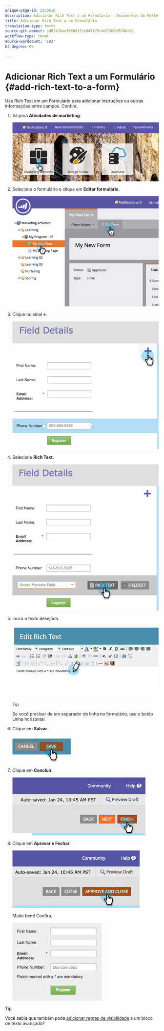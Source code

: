 ```yaml
---
unique-page-id: 2359618
description: Adicionar Rich Text a um Formulário - Documentos do Marketing - Documentação do produto
title: Adicionar Rich Text a um Formulário
translation-type: tm+mt
source-git-commit: ed83438ae5660d172e845f25c4d72d599574bd91
workflow-type: tm+mt
source-wordcount: '103'
ht-degree: 0%

---
```



# Adicionar Rich Text a um Formulário {#add-rich-text-to-a-form}

Use Rich Text em um Formulário para adicionar instruções ou outras informações entre campos. Confira.

1. Vá para **Atividades de marketing**.

   ![](assets/login-marketing-activities-2.png)

1. Selecione o formulário e clique em **Editar formulário**.

   ![](assets/image2014-9-15-16-3a46-3a7.png)

1. Clique no sinal **+**.

   ![](assets/image2014-9-15-16-3a46-3a43.png)

1. Selecione **Rich Text**.

   ![](assets/image2014-9-15-16-3a47-3a9.png)

1. Insira o texto desejado.

   ![](assets/image2014-9-15-16-3a47-3a20.png)

   >[!TIP]
   >
   >Se você precisar de um separador de linha no formulário, use o botão Linha horizontal.

1. Clique em **Salvar**.

   ![](assets/image2014-9-15-16-3a48-3a18.png)

1. Clique em **Concluir**.

   ![](assets/image2014-9-15-16-3a48-3a36.png)

1. Clique em **Aprovar e Fechar**.

   ![](assets/image2014-9-15-16-3a48-3a51.png)

   Muito bem! Confira.

   ![](assets/image2014-9-15-16-3a48-3a58.png)

>[!TIP]
>
>Você sabia que também pode [adicionar regras de visibilidade](/help/marketo/product-docs/demand-generation/forms/form-fields/dynamically-toggle-visibility-of-a-form-field.md) a um bloco de texto avançado?
